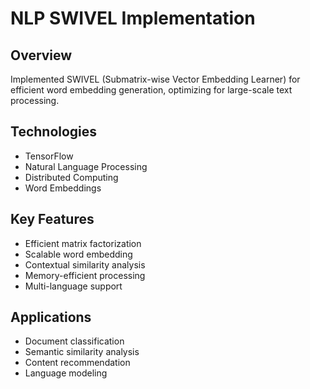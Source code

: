 # NLP SWIVEL Implementation

## Overview
Implemented SWIVEL (Submatrix-wise Vector Embedding Learner) for efficient word embedding generation, optimizing for large-scale text processing.

## Technologies
- TensorFlow
- Natural Language Processing
- Distributed Computing
- Word Embeddings

## Key Features
- Efficient matrix factorization
- Scalable word embedding
- Contextual similarity analysis
- Memory-efficient processing
- Multi-language support

## Applications
- Document classification
- Semantic similarity analysis
- Content recommendation
- Language modeling